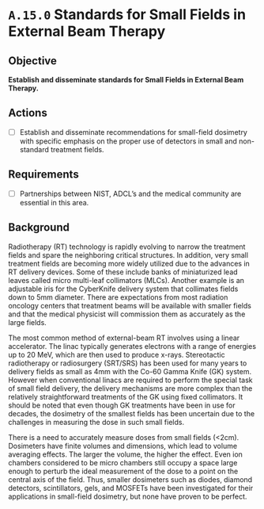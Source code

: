# `A.15.0` Standards for Small Fields in External Beam Therapy

## Objective

**Establish and disseminate standards for Small Fields in External Beam Therapy.**

## Actions

- [ ] Establish and disseminate recommendations for small-field dosimetry with
specific emphasis on the proper use of detectors in small and non-standard
treatment fields.

## Requirements

- [ ] Partnerships between NIST, ADCL’s and the medical community are
essential in this area.

## Background

Radiotherapy (RT) technology is rapidly evolving to narrow the treatment fields
and spare the neighboring critical structures. In addition, very small treatment
fields are becoming more widely utilized due to the advances in RT delivery
devices. Some of these include banks of miniaturized lead leaves called micro
multi-leaf collimators (MLCs). Another example is an adjustable iris for the
CyberKnife delivery system that collimates fields down to 5mm diameter. There
are expectations from most radiation oncology centers that treatment beams will
be available with smaller fields and that the medical physicist will commission
them as accurately as the large fields.

The most common method of external-beam RT involves using a linear accelerator.
The linac typically generates electrons with a range of energies up to 20 MeV,
which are then used to produce x-rays. Stereotactic radiotherapy or radiosurgery
(SRT/SRS) has been used for many years to delivery fields as small as 4mm with
the Co-60 Gamma Knife (GK) system. However when conventional linacs are required
to perform the special task of small field delivery, the delivery mechanisms are
more complex than the relatively straightforward treatments of the GK using
fixed collimators. It should be noted that even though GK treatments have been
in use for decades, the dosimetry of the smallest fields has been uncertain due
to the challenges in measuring the dose in such small fields.

There is a need to accurately measure doses from small fields (<2cm). Dosimeters
have finite volumes and dimensions, which lead to volume averaging effects. The
larger the volume, the higher the effect. Even ion chambers considered to be
micro chambers still occupy a space large enough to perturb the ideal measurement
of the dose to a point on the central axis of the field. Thus, smaller
dosimeters such as diodes, diamond detectors, scintillators, gels, and MOSFETs
have been investigated for their applications in small-field dosimetry, but none
have proven to be perfect.
